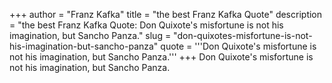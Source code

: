 +++
author = "Franz Kafka"
title = "the best Franz Kafka Quote"
description = "the best Franz Kafka Quote: Don Quixote's misfortune is not his imagination, but Sancho Panza."
slug = "don-quixotes-misfortune-is-not-his-imagination-but-sancho-panza"
quote = '''Don Quixote's misfortune is not his imagination, but Sancho Panza.'''
+++
Don Quixote's misfortune is not his imagination, but Sancho Panza.
